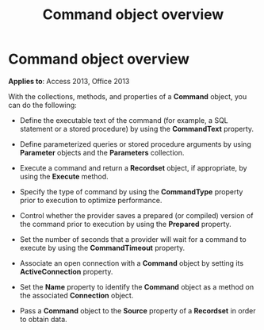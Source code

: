 ﻿---
title: Command object overview
TOCTitle: Command object overview
ms:assetid: 3d6d81c4-4cf0-0c13-adb3-0c2c5934dc21
ms:mtpsurl: https://msdn.microsoft.com/library/JJ249166(v=office.15)
ms:contentKeyID: 48544346
ms.date: 09/18/2015
mtps_version: v=office.15
---

# Command object overview

**Applies to**: Access 2013, Office 2013

With the collections, methods, and properties of a **Command** object, you can do the following:

  - Define the executable text of the command (for example, a SQL statement or a stored procedure) by using the **CommandText** property.

  - Define parameterized queries or stored procedure arguments by using **Parameter** objects and the **Parameters** collection.

  - Execute a command and return a **Recordset** object, if appropriate, by using the **Execute** method.

  - Specify the type of command by using the **CommandType** property prior to execution to optimize performance.

  - Control whether the provider saves a prepared (or compiled) version of the command prior to execution by using the **Prepared** property.

  - Set the number of seconds that a provider will wait for a command to execute by using the **CommandTimeout** property.

  - Associate an open connection with a **Command** object by setting its **ActiveConnection** property.

  - Set the **Name** property to identify the **Command** object as a method on the associated **Connection** object.

  - Pass a **Command** object to the **Source** property of a **Recordset** in order to obtain data.

